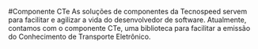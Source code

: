 ﻿#Componente CTe
As soluções de componentes da Tecnospeed servem para facilitar e agilizar a vida do desenvolvedor de software. 
Atualmente, contamos com o componente CTe, uma biblioteca para facilitar a emissão do Conhecimento de Transporte Eletrônico. 
